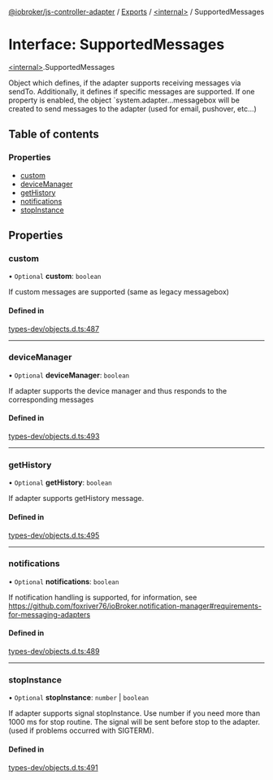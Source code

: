 [@iobroker/js-controller-adapter](../README.md) / [Exports](../modules.md) / [\<internal\>](../modules/internal_.md) / SupportedMessages

# Interface: SupportedMessages

[\<internal\>](../modules/internal_.md).SupportedMessages

Object which defines, if the adapter supports receiving messages via sendTo.
Additionally, it defines if specific messages are supported.
If one property is enabled, the object `system.adapter.<adaptername>.<adapterinstance>.messagebox will be created to send messages to the adapter (used for email, pushover, etc...)

## Table of contents

### Properties

- [custom](internal_.SupportedMessages.md#custom)
- [deviceManager](internal_.SupportedMessages.md#devicemanager)
- [getHistory](internal_.SupportedMessages.md#gethistory)
- [notifications](internal_.SupportedMessages.md#notifications)
- [stopInstance](internal_.SupportedMessages.md#stopinstance)

## Properties

### custom

• `Optional` **custom**: `boolean`

If custom messages are supported (same as legacy messagebox)

#### Defined in

[types-dev/objects.d.ts:487](https://github.com/ioBroker/ioBroker.js-controller/blob/14a872375/packages/types-dev/objects.d.ts#L487)

___

### deviceManager

• `Optional` **deviceManager**: `boolean`

If adapter supports the device manager and thus responds to the corresponding messages

#### Defined in

[types-dev/objects.d.ts:493](https://github.com/ioBroker/ioBroker.js-controller/blob/14a872375/packages/types-dev/objects.d.ts#L493)

___

### getHistory

• `Optional` **getHistory**: `boolean`

If adapter supports getHistory message.

#### Defined in

[types-dev/objects.d.ts:495](https://github.com/ioBroker/ioBroker.js-controller/blob/14a872375/packages/types-dev/objects.d.ts#L495)

___

### notifications

• `Optional` **notifications**: `boolean`

If notification handling is supported, for information, see https://github.com/foxriver76/ioBroker.notification-manager#requirements-for-messaging-adapters

#### Defined in

[types-dev/objects.d.ts:489](https://github.com/ioBroker/ioBroker.js-controller/blob/14a872375/packages/types-dev/objects.d.ts#L489)

___

### stopInstance

• `Optional` **stopInstance**: `number` \| `boolean`

If adapter supports signal stopInstance. Use number if you need more than 1000 ms for stop routine. The signal will be sent before stop to the adapter. (used if problems occurred with SIGTERM).

#### Defined in

[types-dev/objects.d.ts:491](https://github.com/ioBroker/ioBroker.js-controller/blob/14a872375/packages/types-dev/objects.d.ts#L491)
